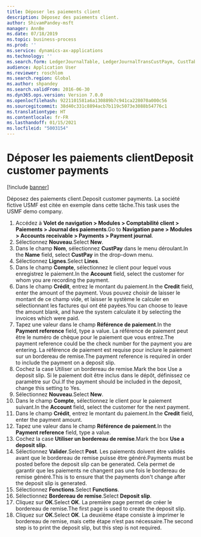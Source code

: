 ```yaml
---
title: Déposer les paiements client
description: Déposez des paiements client.
author: ShivamPandey-msft
manager: AnnBe
ms.date: 07/18/2019
ms.topic: business-process
ms.prod: ''
ms.service: dynamics-ax-applications
ms.technology: ''
ms.search.form: LedgerJournalTable, LedgerJournalTransCustPaym, CustTableLookup
audience: Application User
ms.reviewer: roschlom
ms.search.region: Global
ms.author: shpandey
ms.search.validFrom: 2016-06-30
ms.dyn365.ops.version: Version 7.0.0
ms.openlocfilehash: 9221101581a6a130889b7c941ca228070a000c56
ms.sourcegitcommit: 38d40c331c8894acb7b119c5073e3088b54776c1
ms.translationtype: HT
ms.contentlocale: fr-FR
ms.lasthandoff: 01/15/2021
ms.locfileid: "5003154"
---
```

# <a name="deposit-customer-payments"></a><span data-ttu-id="bc049-103">Déposer les paiements client</span><span class="sxs-lookup"><span data-stu-id="bc049-103">Deposit customer payments</span></span>

[!include [banner](../../includes/banner.md)]

<span data-ttu-id="bc049-104">Déposez des paiements client.</span><span class="sxs-lookup"><span data-stu-id="bc049-104">Deposit customer payments.</span></span> <span data-ttu-id="bc049-105">La société fictive USMF est citée en exemple dans cette tâche.</span><span class="sxs-lookup"><span data-stu-id="bc049-105">This task uses the USMF demo company.</span></span>

1. <span data-ttu-id="bc049-106">Accédez à **Volet de navigation > Modules > Comptabilité client > Paiements > Journal des paiements**.</span><span class="sxs-lookup"><span data-stu-id="bc049-106">Go to **Navigation pane > Modules > Accounts receivable > Payments > Payment journal**.</span></span>
2. <span data-ttu-id="bc049-107">Sélectionnez **Nouveau**.</span><span class="sxs-lookup"><span data-stu-id="bc049-107">Select **New**.</span></span>
3. <span data-ttu-id="bc049-108">Dans le champ **Nom**, sélectionnez **CustPay** dans le menu déroulant.</span><span class="sxs-lookup"><span data-stu-id="bc049-108">In the **Name** field, select **CustPay** in the drop-down menu.</span></span>
4. <span data-ttu-id="bc049-109">Sélectionnez **Lignes**.</span><span class="sxs-lookup"><span data-stu-id="bc049-109">Select **Lines**.</span></span>
5. <span data-ttu-id="bc049-110">Dans le champ **Compte**, sélectionnez le client pour lequel vous enregistrez le paiement.</span><span class="sxs-lookup"><span data-stu-id="bc049-110">In the **Account** field, select the customer for whom you are recording the payment.</span></span>
6. <span data-ttu-id="bc049-111">Dans le champ **Crédit**, entrez le montant du paiement.</span><span class="sxs-lookup"><span data-stu-id="bc049-111">In the **Credit** field, enter the amount of the payment.</span></span> <span data-ttu-id="bc049-112">Vous pouvez choisir de laisser le montant de ce champ vide, et laisser le système le calculer en sélectionnant les factures qui ont été payées.</span><span class="sxs-lookup"><span data-stu-id="bc049-112">You can choose to leave the amount blank, and have the system calculate it by selecting the invoices which were paid.</span></span>  
7. <span data-ttu-id="bc049-113">Tapez une valeur dans le champ **Référence de paiement**.</span><span class="sxs-lookup"><span data-stu-id="bc049-113">In the **Payment reference** field, type a value.</span></span> <span data-ttu-id="bc049-114">La référence de paiement peut être le numéro de chèque pour le paiement que vous entrez.</span><span class="sxs-lookup"><span data-stu-id="bc049-114">The payment reference could be the check number for the payment you are entering.</span></span> <span data-ttu-id="bc049-115">La référence de paiement est requise pour inclure le paiement sur un bordereau de remise.</span><span class="sxs-lookup"><span data-stu-id="bc049-115">The payment reference is required in order to include the payment on a deposit slip.</span></span>  
8. <span data-ttu-id="bc049-116">Cochez la case Utiliser un bordereau de remise.</span><span class="sxs-lookup"><span data-stu-id="bc049-116">Mark the box Use a deposit slip.</span></span> <span data-ttu-id="bc049-117">Si le paiement doit être inclus dans le dépôt, définissez ce paramètre sur Oui.</span><span class="sxs-lookup"><span data-stu-id="bc049-117">If the payment should be included in the deposit, change this setting to Yes.</span></span>  
9. <span data-ttu-id="bc049-118">Sélectionnez **Nouveau**.</span><span class="sxs-lookup"><span data-stu-id="bc049-118">Select **New**.</span></span>
10. <span data-ttu-id="bc049-119">Dans le champ **Compte**, sélectionnez le client pour le paiement suivant.</span><span class="sxs-lookup"><span data-stu-id="bc049-119">In the **Account** field, select the customer for the next payment.</span></span>
11. <span data-ttu-id="bc049-120">Dans le champ **Crédit**, entrez le montant du paiement.</span><span class="sxs-lookup"><span data-stu-id="bc049-120">In the **Credit** field, enter the payment amount.</span></span>
12. <span data-ttu-id="bc049-121">Tapez une valeur dans le champ **Référence de paiement**.</span><span class="sxs-lookup"><span data-stu-id="bc049-121">In the **Payment reference** field, type a value.</span></span>
13. <span data-ttu-id="bc049-122">Cochez la case **Utiliser un bordereau de remise**.</span><span class="sxs-lookup"><span data-stu-id="bc049-122">Mark the box **Use a deposit slip**.</span></span>
14. <span data-ttu-id="bc049-123">Sélectionnez **Valider**.</span><span class="sxs-lookup"><span data-stu-id="bc049-123">Select **Post**.</span></span> <span data-ttu-id="bc049-124">Les paiements doivent être validés avant que le bordereau de remise puisse être généré.</span><span class="sxs-lookup"><span data-stu-id="bc049-124">Payments must be posted before the deposit slip can be generated.</span></span> <span data-ttu-id="bc049-125">Cela permet de garantir que les paiements ne changent pas une fois le bordereau de remise généré.</span><span class="sxs-lookup"><span data-stu-id="bc049-125">This is to ensure that the payments don't change after the deposit slip is generated.</span></span>  
15. <span data-ttu-id="bc049-126">Sélectionnez **Fonctions**.</span><span class="sxs-lookup"><span data-stu-id="bc049-126">Select **Functions**.</span></span>
16. <span data-ttu-id="bc049-127">Sélectionnez **Bordereau de remise**.</span><span class="sxs-lookup"><span data-stu-id="bc049-127">Select **Deposit slip**.</span></span>
17. <span data-ttu-id="bc049-128">Cliquez sur **OK**.</span><span class="sxs-lookup"><span data-stu-id="bc049-128">Select **OK**.</span></span> <span data-ttu-id="bc049-129">La première page permet de créer le bordereau de remise.</span><span class="sxs-lookup"><span data-stu-id="bc049-129">The first page is used to create the deposit slip.</span></span>  
18. <span data-ttu-id="bc049-130">Cliquez sur **OK**.</span><span class="sxs-lookup"><span data-stu-id="bc049-130">Select **OK**.</span></span> <span data-ttu-id="bc049-131">La deuxième étape consiste à imprimer le bordereau de remise, mais cette étape n’est pas nécessaire.</span><span class="sxs-lookup"><span data-stu-id="bc049-131">The second step is to print the deposit slip, but this step is not required.</span></span>  

